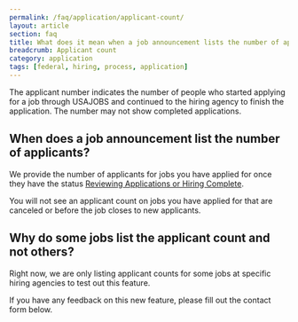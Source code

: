 ```yaml
---
permalink: /faq/application/applicant-count/
layout: article
section: faq
title: What does it mean when a job announcement lists the number of applicants?
breadcrumb: Applicant count
category: application
tags: [federal, hiring, process, application]
---
```


The applicant number indicates the number of people who started applying for a job through USAJOBS and continued to the hiring agency to finish the application. The number may not show completed applications.

## When does a job announcement list the number of applicants?

We provide the number of applicants for jobs you have applied for once they have the status [Reviewing Applications or Hiring Complete](../../../how-to/application/status/).

You will not see an applicant count on jobs you have applied for that are canceled or before the job closes to new applicants.

## Why do some jobs list the applicant count and not others?

Right now, we are only listing applicant counts for some jobs at specific hiring agencies to test out this feature.

If you have any feedback on this new feature, please fill out the contact form below.
